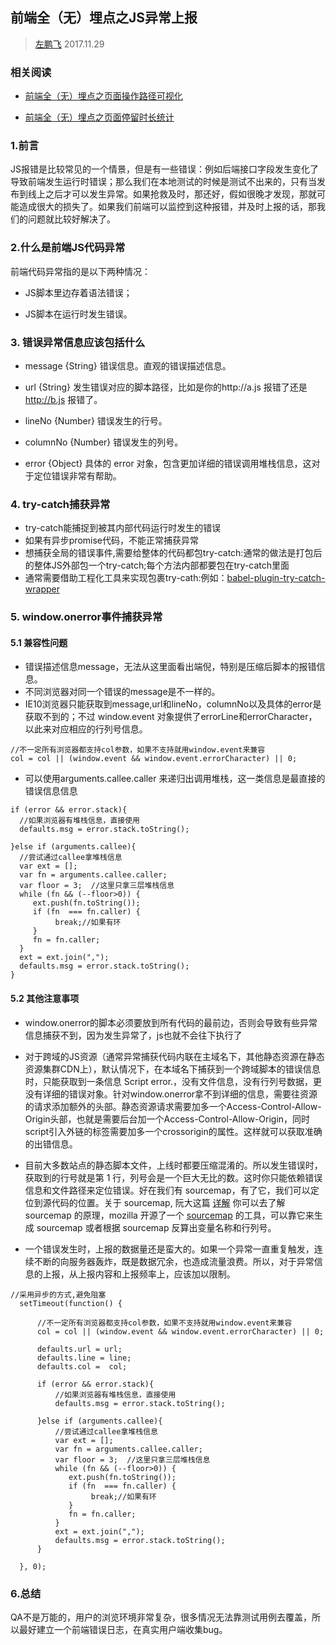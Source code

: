 ## 前端全（无）埋点之JS异常上报

> [左鹏飞](https://github.com/zuopf769) 2017.11.29

### 相关阅读
+ [前端全（无）埋点之页面操作路径可视化](https://github.com/zuopf769/notebook/blob/master/fe/%E5%89%8D%E7%AB%AF%E5%85%A8%EF%BC%88%E6%97%A0%EF%BC%89%E5%9F%8B%E7%82%B9%E4%B9%8B%E9%A1%B5%E9%9D%A2%E6%93%8D%E4%BD%9C%E8%B7%AF%E5%BE%84%E5%8F%AF%E8%A7%86%E5%8C%96/README.md)

+ [前端全（无）埋点之页面停留时长统计](https://github.com/zuopf769/notebook/blob/master/fe/%E5%89%8D%E7%AB%AF%E5%85%A8%EF%BC%88%E6%97%A0%EF%BC%89%E5%9F%8B%E7%82%B9%E4%B9%8B%E9%A1%B5%E9%9D%A2%E5%81%9C%E7%95%99%E6%97%B6%E9%95%BF%E7%BB%9F%E8%AE%A1/README.md)

### 1.前言

JS报错是比较常见的一个情景，但是有一些错误：例如后端接口字段发生变化了导致前端发生运行时错误；那么我们在本地测试的时候是测试不出来的，只有当发布到线上之后才可以发生异常。如果抢救及时，那还好，假如很晚才发现，那就可能造成很大的损失了。如果我们前端可以监控到这种报错，并及时上报的话，那我们的问题就比较好解决了。


### 2.什么是前端JS代码异常  

前端代码异常指的是以下两种情况：

+ JS脚本里边存着语法错误；

+ JS脚本在运行时发生错误。

### 3. 错误异常信息应该包括什么

+ message {String} 错误信息。直观的错误描述信息。

+ url {String} 发生错误对应的脚本路径，比如是你的http://a.js 报错了还是 http://b.js 报错了。

+ lineNo {Number} 错误发生的行号。

+ columnNo {Number} 错误发生的列号。

+ error {Object} 具体的 error 对象，包含更加详细的错误调用堆栈信息，这对于定位错误非常有帮助。

### 4. try-catch捕获异常

+ try-catch能捕捉到被其内部代码运行时发生的错误
+ 如果有异步promise代码，不能正常捕获异常
+ 想捕获全局的错误事件,需要给整体的代码都包try-catch:通常的做法是打包后的整体JS外部包一个try-catch;每个方法内部都要包在try-catch里面
+ 通常需要借助工程化工具来实现包裹try-cath:例如：[babel-plugin-try-catch-wrapper](https://github.com/foio/babel-plugin-try-catch-wrapper/tree/master/src)


### 5. window.onerror事件捕获异常


#### 5.1 兼容性问题

+ 错误描述信息message，无法从这里面看出端倪，特别是压缩后脚本的报错信息。
+ 不同浏览器对同一个错误的message是不一样的。
+ IE10浏览器只能获取到message,url和lineNo，columnNo以及具体的error是获取不到的；不过 window.event 对象提供了errorLine和errorCharacter，以此来对应相应的行列号信息。

```
//不一定所有浏览器都支持col参数，如果不支持就用window.event来兼容
col = col || (window.event && window.event.errorCharacter) || 0;

```

+ 可以使用arguments.callee.caller 来递归出调用堆栈，这一类信息是最直接的错误信息信息

```
if (error && error.stack){
  //如果浏览器有堆栈信息，直接使用
  defaults.msg = error.stack.toString();

}else if (arguments.callee){
  //尝试通过callee拿堆栈信息
  var ext = [];
  var fn = arguments.callee.caller;
  var floor = 3;  //这里只拿三层堆栈信息
  while (fn && (--floor>0)) {
     ext.push(fn.toString());
     if (fn  === fn.caller) {
          break;//如果有环
     }
     fn = fn.caller;
  }
  ext = ext.join(",");
  defaults.msg = error.stack.toString();
}
```

#### 5.2 其他注意事项

+ window.onerror的脚本必须要放到所有代码的最前边，否则会导致有些异常信息捕获不到，因为发生异常了，js也就不会往下执行了

+ 对于跨域的JS资源（通常异常捕获代码内联在主域名下，其他静态资源在静态资源集群CDN上），默认情况下，在本域名下捕获到一个跨域脚本的错误信息时，只能获取到一条信息 Script error.，没有文件信息，没有行列号数据，更没有详细的错误对象。针对window.onerror拿不到详细的信息，需要往资源的请求添加额外的头部。静态资源请求需要加多一个Access-Control-Allow-Origin头部，也就是需要后台加一个Access-Control-Allow-Origin，同时script引入外链的标签需要加多一个crossorigin的属性。这样就可以获取准确的出错信息。

+ 目前大多数站点的静态脚本文件，上线时都要压缩混淆的。所以发生错误时，获取到的行号就是第 1 行，列号会是一个巨大无比的数。这时你只能依赖错误信息和文件路径来定位错误。好在我们有 sourcemap，有了它，我们可以定位到源代码的位置。关于 sourcemap, 阮大这篇 [详解](http://www.ruanyifeng.com/blog/2013/01/javascript_source_map.html) 你可以去了解 sourcemap 的原理，mozilla 开源了一个 [sourcemap](https://github.com/mozilla/source-map/) 的工具，可以靠它来生成 sourcemap 或者根据 sourcemap 反算出变量名称和行列号。

+ 一个错误发生时，上报的数据量还是蛮大的。如果一个异常一直重复触发，连续不断的向服务器轰炸，既是数据冗余，也造成流量浪费。所以，对于异常信息的上报，从上报内容和上报频率上，应该加以限制。

```
//采用异步的方式,避免阻塞
  setTimeout(function() {

      //不一定所有浏览器都支持col参数，如果不支持就用window.event来兼容
      col = col || (window.event && window.event.errorCharacter) || 0;

      defaults.url = url;
      defaults.line = line;
      defaults.col =  col;

      if (error && error.stack){
          //如果浏览器有堆栈信息，直接使用
          defaults.msg = error.stack.toString();

      }else if (arguments.callee){
          //尝试通过callee拿堆栈信息
          var ext = [];
          var fn = arguments.callee.caller;
          var floor = 3;  //这里只拿三层堆栈信息
          while (fn && (--floor>0)) {
             ext.push(fn.toString());
             if (fn  === fn.caller) {
                  break;//如果有环
             }
             fn = fn.caller;
          }
          ext = ext.join(",");
          defaults.msg = error.stack.toString();
      }

  }, 0);
```

### 6.总结

QA不是万能的，用户的浏览环境非常复杂，很多情况无法靠测试用例去覆盖，所以最好建立一个前端错误日志，在真实用户端收集bug。


